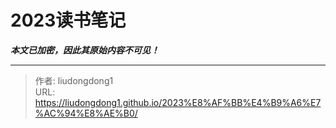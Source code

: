 # 2023读书笔记

***本文已加密，因此其原始内容不可见！***

---

> 作者: liudongdong1  
> URL: https://liudongdong1.github.io/2023%E8%AF%BB%E4%B9%A6%E7%AC%94%E8%AE%B0/  

